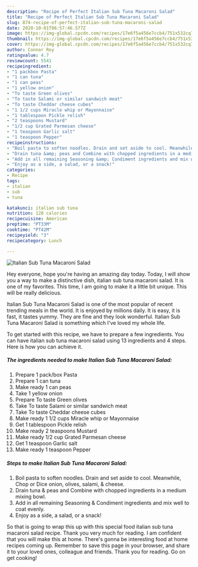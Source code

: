 ```yaml
---
description: "Recipe of Perfect Italian Sub Tuna Macaroni Salad"
title: "Recipe of Perfect Italian Sub Tuna Macaroni Salad"
slug: 874-recipe-of-perfect-italian-sub-tuna-macaroni-salad
date: 2020-10-01T06:57:46.577Z
image: https://img-global.cpcdn.com/recipes/17e6f5a456e7ccb4/751x532cq70/italian-sub-tuna-macaroni-salad-recipe-main-photo.jpg
thumbnail: https://img-global.cpcdn.com/recipes/17e6f5a456e7ccb4/751x532cq70/italian-sub-tuna-macaroni-salad-recipe-main-photo.jpg
cover: https://img-global.cpcdn.com/recipes/17e6f5a456e7ccb4/751x532cq70/italian-sub-tuna-macaroni-salad-recipe-main-photo.jpg
author: Connor Roy
ratingvalue: 4.7
reviewcount: 5541
recipeingredient:
- "1 packbox Pasta"
- "1 can tuna"
- "1 can peas"
- "1 yellow onion"
- "To taste Green olives"
- "To taste Salami or similar sandwich meat"
- "To taste Cheddar cheese cubes"
- "1 1/2 cups Miracle whip or Mayonnaise"
- "1 tablespoon Pickle relish"
- "2 teaspoons Mustard"
- "1/2 cup Grated Parmesan cheese"
- "1 teaspoon Garlic salt"
- "1 teaspoon Pepper"
recipeinstructions:
- "Boil pasta to soften noodles. Drain and set aside to cool. Meanwhile, Chop or Dice onion, olives, salami, &amp; cheese."
- "Drain tuna &amp; peas and Combine with chopped ingredients in a medium mixing bowl."
- "Add in all remaining Seasoning &amp; Condiment ingredients and mix well to coat evenly."
- "Enjoy as a side, a salad, or a snack!"
categories:
- Recipe
tags:
- italian
- sub
- tuna

katakunci: italian sub tuna 
nutrition: 128 calories
recipecuisine: American
preptime: "PT33M"
cooktime: "PT42M"
recipeyield: "3"
recipecategory: Lunch

---
```



![Italian Sub Tuna Macaroni Salad](https://img-global.cpcdn.com/recipes/17e6f5a456e7ccb4/751x532cq70/italian-sub-tuna-macaroni-salad-recipe-main-photo.jpg)

Hey everyone, hope you're having an amazing day today. Today, I will show you a way to make a distinctive dish, italian sub tuna macaroni salad. It is one of my favorites. This time, I am going to make it a little bit unique. This will be really delicious.



Italian Sub Tuna Macaroni Salad is one of the most popular of recent trending meals in the world. It is enjoyed by millions daily. It is easy, it is fast, it tastes yummy. They are fine and they look wonderful. Italian Sub Tuna Macaroni Salad is something which I've loved my whole life.


To get started with this recipe, we have to prepare a few ingredients. You can have italian sub tuna macaroni salad using 13 ingredients and 4 steps. Here is how you can achieve it.

<!--inarticleads1-->

##### The ingredients needed to make Italian Sub Tuna Macaroni Salad:

1. Prepare 1 pack/box Pasta
1. Prepare 1 can tuna
1. Make ready 1 can peas
1. Take 1 yellow onion
1. Prepare To taste Green olives
1. Take To taste Salami or similar sandwich meat
1. Take To taste Cheddar cheese cubes
1. Make ready 1 1/2 cups Miracle whip or Mayonnaise
1. Get 1 tablespoon Pickle relish
1. Make ready 2 teaspoons Mustard
1. Make ready 1/2 cup Grated Parmesan cheese
1. Get 1 teaspoon Garlic salt
1. Make ready 1 teaspoon Pepper




<!--inarticleads2-->

##### Steps to make Italian Sub Tuna Macaroni Salad:

1. Boil pasta to soften noodles. Drain and set aside to cool. Meanwhile, Chop or Dice onion, olives, salami, &amp; cheese.
1. Drain tuna &amp; peas and Combine with chopped ingredients in a medium mixing bowl.
1. Add in all remaining Seasoning &amp; Condiment ingredients and mix well to coat evenly.
1. Enjoy as a side, a salad, or a snack!




So that is going to wrap this up with this special food italian sub tuna macaroni salad recipe. Thank you very much for reading. I am confident that you will make this at home. There's gonna be interesting food at home recipes coming up. Remember to save this page in your browser, and share it to your loved ones, colleague and friends. Thank you for reading. Go on get cooking!
